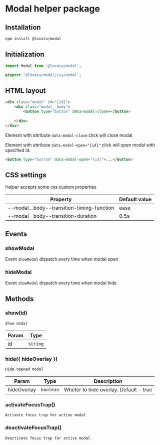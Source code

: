 # Modal helper package

## Installation

```bash
npm install @lovata/modal
```

## Initialization

```javascript
import Modal from '@lovata/modal';
```

```css
@import '@lovata/modal/css/modal';
```

## HTML layout

```html
<div class="modal" id="{id}">
    <div class="modal__body">
        <button type="button" data-modal-close></button>
        
    </div>
</div>
```

Element with attribute `data-modal-close` click will close modal.

Element with attribute `data-modal-open="{id}"` click will open modal with specified id:

```html
<button type="button" data-modal-open="{id}">...</button>
```

## CSS settings

Helper accepts some css custom properties

| Property | Default value |
| --- | --- |
| --modal__body--transition-timing-function | ease |
| --modal__body--transition-duration | 0.5s |

## Events

### showModal

Event `showModal` dispatch every time when modal open

### hideModal

Event `showModal` dispatch every time when modal hide

## Methods

### show(id)

`Show modal`

| Param | Type |
| --- | --- |
| id | <code>string</code> |

### hide({ hideOverlay })

`Hide opened modal`

| Param | Type | Description |
| --- | --- | --- |
| hideOverlay | <code>boolean</code> | Wheter to hide overlay. Default - true |

### activateFocusTrap()

`Activate focus trap for active modal`

### deactivateFocusTrap()

`Deactivate focus trap for active modal`